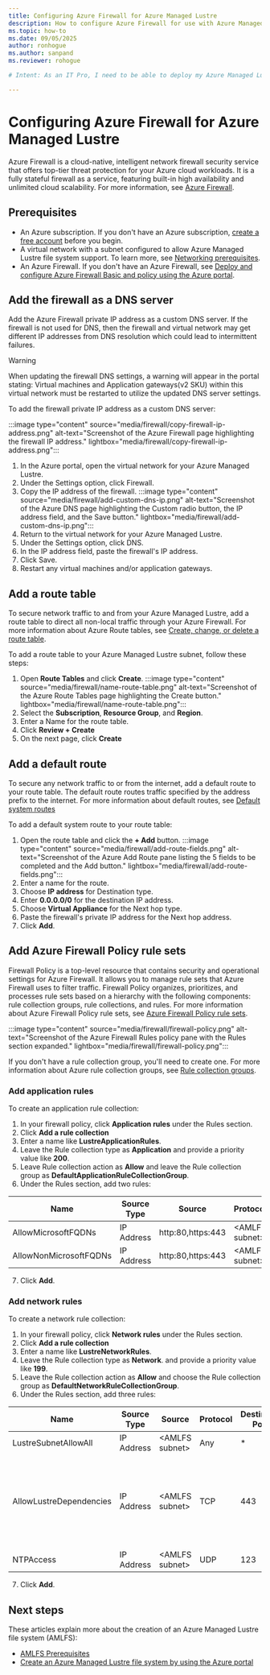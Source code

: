 ```yaml
---
title: Configuring Azure Firewall for Azure Managed Lustre
description: How to configure Azure Firewall for use with Azure Managed Lustre file system.
ms.topic: how-to
ms.date: 09/05/2025
author: ronhogue
ms.author: sanpand
ms.reviewer: rohogue

# Intent: As an IT Pro, I need to be able to deploy my Azure Managed Lustre file system using Azure Firewall and custom DNS.

---
```


# Configuring Azure Firewall for Azure Managed Lustre

Azure Firewall is a cloud-native, intelligent network firewall security service that offers top-tier threat protection for your Azure cloud workloads. It is a fully stateful firewall as a service, featuring built-in high availability and unlimited cloud scalability. For more information, see [Azure Firewall](/azure/firewall).

## Prerequisites

- An Azure subscription. If you don't have an Azure subscription, [create a free account](https://azure.microsoft.com/free/) before you begin.
- A virtual network with a subnet configured to allow Azure Managed Lustre file system support. To learn more, see [Networking prerequisites](amlfs-prerequisites.md#network-prerequisites).
- An Azure Firewall. If you don't have an Azure Firewall, see [Deploy and configure Azure Firewall Basic and policy using the Azure portal](/azure/firewall/deploy-firewall-basic-portal-policy).

## Add the firewall as a DNS server

Add the Azure Firewall private IP address as a custom DNS server. If the firewall is not used for DNS, then the firewall and virtual network may get different IP addresses from DNS resolution which could lead to intermittent failures.

> [!WARNING]
> When updating the firewall DNS settings, a warning will appear in the portal stating: Virtual machines and Application gateways(v2 SKU) within this virtual network must be restarted to utilize the updated DNS server settings.

To add the firewall private IP address as a custom DNS server:

:::image type="content" source="media/firewall/copy-firewall-ip-address.png" alt-text="Screenshot of the Azure Firewall page highlighting the firewall IP address." lightbox="media/firewall/copy-firewall-ip-address.png":::

1. In the Azure portal, open the virtual network for your Azure Managed Lustre.
1. Under the Settings option, click Firewall.
1. Copy the IP address of the firewall.
:::image type="content" source="media/firewall/add-custom-dns-ip.png" alt-text="Screenshot of the Azure DNS page highlighting the Custom radio button, the IP address field, and the Save button." lightbox="media/firewall/add-custom-dns-ip.png":::
1. Return to the virtual network for your Azure Managed Lustre.
1. Under the Settings option, click DNS.
1. In the IP address field, paste the firewall's IP address.
1. Click Save.
1. Restart any virtual machines and/or application gateways.

## Add a route table

To secure network traffic to and from your Azure Managed Lustre, add a route table to direct all non-local traffic through your Azure Firewall. For more information about Azure Route tables, see [Create, change, or delete a route table](/azure/virtual-network/manage-route-table).

To add a route table to your Azure Managed Lustre subnet, follow these steps:

<!-- >:::image type="content" source="media/firewall/create-route-table.png" alt-text="Screenshot of the Azure Route Tables page highlighting the Create button." lightbox="media/firewall/create-route-table.png"::: -->

1. Open **Route Tables** and click **Create**.
:::image type="content" source="media/firewall/name-route-table.png" alt-text="Screenshot of the Azure Route Tables page highlighting the Create button." lightbox="media/firewall/name-route-table.png":::
1. Select the **Subscription**, **Resource Group**, and **Region**.
1. Enter a Name for the route table.
1. Click **Review + Create**
1. On the next page, click **Create**

## Add a default route

To secure any network traffic to or from the internet, add a default route to your route table. The default route routes traffic specified by the address prefix to the internet. For more information about default routes, see [Default system routes](/azure/virtual-network/virtual-networks-udr-overview#default-system-routes)

To add a default system route to your route table:

1. Open the route table and click the **+ Add** button.
:::image type="content" source="media/firewall/add-route-fields.png" alt-text="Screenshot of the Azure Add Route pane listing the 5 fields to be completed and the Add button." lightbox="media/firewall/add-route-fields.png":::
1. Enter a name for the route.
1. Choose **IP address** for Destination type.
1. Enter **0.0.0.0/0** for the destination IP address.
1. Choose **Virtual Appliance** for the Next hop type.
1. Paste the firewall's private IP address for the Next hop address.
1. Click **Add**.

## Add Azure Firewall Policy rule sets

Firewall Policy is a top-level resource that contains security and operational settings for Azure Firewall. It allows you to manage rule sets that Azure Firewall uses to filter traffic. Firewall Policy organizes, prioritizes, and processes rule sets based on a hierarchy with the following components: rule collection groups, rule collections, and rules. For more information about Azure Firewall Policy rule sets, see [Azure Firewall Policy rule sets](/azure/firewall/policy-rule-sets).

:::image type="content" source="media/firewall/firewall-policy.png" alt-text="Screenshot of the Azure Firewall Rules policy pane with the Rules section expanded." lightbox="media/firewall/firewall-policy.png":::

If you don't have a rule collection group, you'll need to create one. For more information about Azure rule collection groups, see [Rule collection groups](/azure/firewall/policy-rule-sets#rule-collection-groups).

### Add application rules

To create an application rule collection:

<!-- :::image type="content" source="media/firewall/add-rule-collection.png" alt-text="Screenshot of the Azure Firewall Rules policy pane with the Rules section expanded." lightbox="media/firewall/add-rule-collection.png"::: -->

1. In your firewall policy, click **Application rules** under the Rules section.
1. Click **Add a rule collection**
1. Enter a name like **LustreApplicationRules**.
1. Leave the Rule collection type as **Application** and provide a priority value like **200**.
1. Leave Rule collection action as **Allow** and leave the Rule collection group as **DefaultApplicationRuleCollectionGroup**.
1. Under the Rules section, add two rules:

| Name | Source Type | Source | Protocol | Destination Type | Destination |
|------|-------------|--------|----------|------------------|-------------|
| AllowMicrosoftFQDNs | IP Address | http:80,https:443 | \<AMLFS subnet> | FQDN | \*.azure.com,\*.windows.com,\*.windows.net,\*.microsoft.com,\*.azure.net |
| AllowNonMicrosoftFQDNs | IP Address | http:80,https:443 | \<AMLFS subnet> | FQDN | \*.archive.ubuntu.com,\*.cvd.clamav.net,\*.trafficmanager.net |

7. Click **Add**.

### Add network rules

To create a network rule collection:

1. In your firewall policy, click **Network rules** under the Rules section.
1. Click **Add a rule collection**
1. Enter a name like **LustreNetworkRules**.
1. Leave the Rule collection type as **Network**. and provide a priority value like **199**.
1. Leave the Rule collection action as **Allow** and choose the Rule collection group as **DefaultNetworkRuleCollectionGroup**.
1. Under the Rules section, add three rules:

| Name | Source Type | Source | Protocol | Destination Ports | Destination Type | Destination |
|------|-------------|--------|----------|-------------------|------------------|-------------|
| LustreSubnetAllowAll | IP Address | \<AMLFS subnet> | Any | * | IP address | \<AMLFS subnet> |
| AllowLustreDependencies | IP Address | \<AMLFS subnet> | TCP | 443 | Service Tag | ActionGroup, ApiManagement, AzureActiveDirectory, AzureDataLake, AzureKeyVault, AzureMonitor, AzureResourceManager, EventHub, GuestAndHybridManagement, Storage |
| NTPAccess | IP Address | \<AMLFS subnet> | UDP | 123 | IP address | 168.61.215.74/32 |

7. Click **Add**.

## Next steps

These articles explain more about the creation of an Azure Managed Lustre file system (AMLFS):

- [AMLFS Prerequisites](/azure/azure-managed-lustre/amlfs-prerequisites)
- [Create an Azure Managed Lustre file system by using the Azure portal](/azure/azure-managed-lustre/create-file-system-portal)
